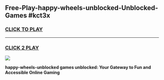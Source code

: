 
## Free-Play-happy-wheels-unblocked-Unblocked-Games #kct3x
<h3>
<a href="https://news.freeplayer.one?title=happy-wheels-unblocked&ref=8M">CLICK TO PLAY</a></h3>
<hr>

<h3>
<a href="https://news.freeplayer.one?title=happy-wheels-unblocked&ref=8M">CLICK 2 PLAY</a>
  
</h3>

<a href="https://news.freeplayer.one?title=happy-wheels-unblocked&ref=8M"><img src="https://clearcache.store/games.png"></a>


**happy-wheels-unblocked games unblocked: Your Gateway to Fun and Accessible Online Gaming**
